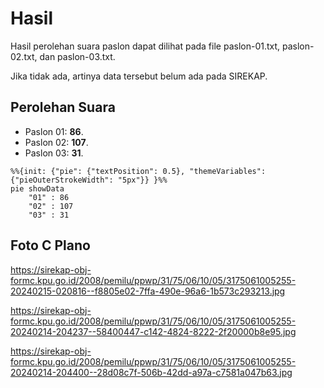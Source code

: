 # Hasil

Hasil perolehan suara paslon dapat dilihat pada file paslon-01.txt, paslon-02.txt, dan paslon-03.txt.

Jika tidak ada, artinya data tersebut belum ada pada SIREKAP.

## Perolehan Suara

 * Paslon 01: **86**.
 * Paslon 02: **107**.
 * Paslon 03: **31**.

```mermaid
%%{init: {"pie": {"textPosition": 0.5}, "themeVariables": {"pieOuterStrokeWidth": "5px"}} }%%
pie showData
    "01" : 86
    "02" : 107
    "03" : 31
```
## Foto C Plano

https://sirekap-obj-formc.kpu.go.id/2008/pemilu/ppwp/31/75/06/10/05/3175061005255-20240215-020816--f8805e02-7ffa-490e-96a6-1b573c293213.jpg

https://sirekap-obj-formc.kpu.go.id/2008/pemilu/ppwp/31/75/06/10/05/3175061005255-20240214-204237--58400447-c142-4824-8222-2f20000b8e95.jpg

https://sirekap-obj-formc.kpu.go.id/2008/pemilu/ppwp/31/75/06/10/05/3175061005255-20240214-204400--28d08c7f-506b-42dd-a97a-c7581a047b63.jpg
